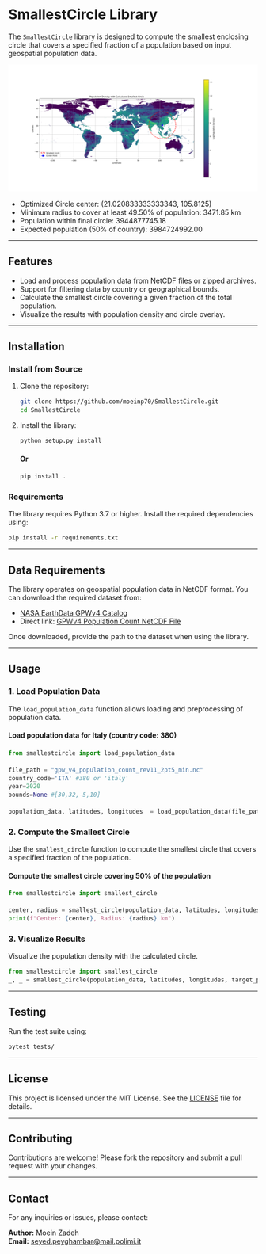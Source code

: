 # SmallestCircle Library

The `SmallestCircle` library is designed to compute the smallest enclosing circle that covers a specified fraction of a population based on input geospatial population data.

![Smallest Circle Result](Figure_1.png)
- Optimized Circle center: (21.020833333333343, 105.8125)
- Minimum radius to cover at least 49.50% of population: 3471.85 km
- Population within final circle: 3944877745.18
- Expected population (50% of country): 3984724992.00
---

## Features
- Load and process population data from NetCDF files or zipped archives.
- Support for filtering data by country or geographical bounds.
- Calculate the smallest circle covering a given fraction of the total population.
- Visualize the results with population density and circle overlay.

---

## Installation

### Install from Source
1. Clone the repository:
    ```bash
    git clone https://github.com/moeinp70/SmallestCircle.git
    cd SmallestCircle
    ```
2. Install the library:

    ```bash
    python setup.py install
    ```
    #### Or
    ```bash
    pip install .
    ```


### Requirements
The library requires Python 3.7 or higher. Install the required dependencies using:

```bash
pip install -r requirements.txt
```



---

## Data Requirements

The library operates on geospatial population data in NetCDF format. You can download the required dataset from:

- [NASA EarthData GPWv4 Catalog](https://earthdata.nasa.gov/data/catalog/sedac-ciesin-sedac-gpwv4-popcount-r11-4.11)
- Direct link: [GPWv4 Population Count NetCDF File](https://sedac.ciesin.columbia.edu/downloads/data/gpw-v4/gpw-v4-population-count-rev11/gpw-v4-population-count-rev11_totpop_2pt5_min_nc.zip)

Once downloaded, provide the path to the dataset when using the library.

---

## Usage

### 1. Load Population Data

The `load_population_data` function allows loading and preprocessing of population data.
#### Load population data for Italy (country code: 380)

```python
from smallestcircle import load_population_data

file_path = "gpw_v4_population_count_rev11_2pt5_min.nc"
country_code='ITA' #380 or 'italy'
year=2020
bounds=None #[30,32,-5,10]

population_data, latitudes, longitudes  = load_population_data(file_path, year=year, country_code=country_code,bounds=bounds)
```

### 2. Compute the Smallest Circle

Use the `smallest_circle` function to compute the smallest circle that covers a specified fraction of the population.
#### Compute the smallest circle covering 50% of the population

```python
from smallestcircle import smallest_circle

center, radius = smallest_circle(population_data, latitudes, longitudes, target_population_ratio=0.5, details=False, plot=False)
print(f"Center: {center}, Radius: {radius} km")
```

### 3. Visualize Results

Visualize the population density with the calculated circle.

```python
from smallestcircle import smallest_circle
_, _ = smallest_circle(population_data, latitudes, longitudes, target_population_ratio=0.5, details=True, plot=True)
```

---

## Testing

Run the test suite using:

```bash
pytest tests/
```

---

## License

This project is licensed under the MIT License. See the [LICENSE](LICENSE) file for details.

---

## Contributing

Contributions are welcome! Please fork the repository and submit a pull request with your changes.

---

## Contact

For any inquiries or issues, please contact:

**Author:** Moein Zadeh  
**Email:** seyed.peyghambar@mail.polimi.it

